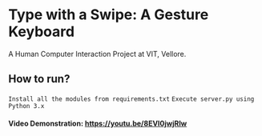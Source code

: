 # Type with a Swipe: A Gesture Keyboard

A Human Computer Interaction Project at VIT, Vellore. 

## How to run?

`Install all the modules from requirements.txt`
`Execute server.py using Python 3.x`


#### Video Demonstration: https://youtu.be/8EVI0jwjRIw
